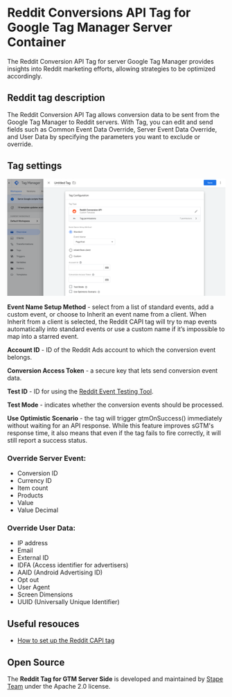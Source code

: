 # Reddit Conversions API Tag for Google Tag Manager Server Container

The Reddit Conversion API Tag for server Google Tag Manager provides insights into Reddit marketing efforts, allowing strategies to be optimized accordingly.

## Reddit tag description
The Reddit Conversion API Tag allows conversion data to be sent from the Google Tag Manager to Reddit servers. With Tag, you can edit and send fields such as Common Event Data Override, Server Event Data Override, and User Data by specifying the parameters you want to exclude or override.

## Tag settings

![Reddit tag image](reddit_tag.png)

**Event Name Setup Method** - select from a list of standard events, add a custom event, or choose to Inherit an event name from a client. When Inherit from a client is selected, the Reddit CAPI tag will try to map events automatically into standard events or use a custom name if it’s impossible to map into a starred event.

**Account ID** - ID of the Reddit Ads account to which the conversion event belongs.

**Conversion Access Token** - a secure key that lets send conversion event data.

**Test ID** - ID for using the [Reddit Event Testing Tool](https://ads.reddit.com/events-manager/testing).

**Test Mode** - indicates whether the conversion events should be processed.

**Use Optimistic Scenario** - the tag will trigger gtmOnSuccess() immediately without waiting for an API response. While this feature improves sGTM's response time, it also means that even if the tag fails to fire correctly, it will still report a success status.

### Override Server Event:
- Conversion ID
- Currency ID
- Item count
- Products
- Value
- Value Decimal

### Override User Data:
- IP address
- Email
- External ID
- IDFA (Access identifier for advertisers)
- AAID (Android Advertising ID)
- Opt out
- User Agent
- Screen Dimensions
- UUID (Universally Unique Identifier)

## Useful resouces
- [How to set up the Reddit CAPI tag](https://stape.io/blog/reddit-conversion-api-tag-for-server-google-tag-manager#how-to-set-up-reddit-capi-tag)

## Open Source
The **Reddit Tag for GTM Server Side** is developed and maintained by [Stape Team](https://stape.io/) under the Apache 2.0 license.

